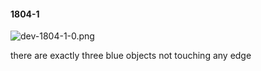 #### 1804-1
![dev-1804-1-0.png](https://github.com/lil-lab/nlvr/raw/master/nlvr/dev/images/4/dev-1804-1-0.png "dev-1804-1-0.png")

there are exactly three blue objects not touching any edge